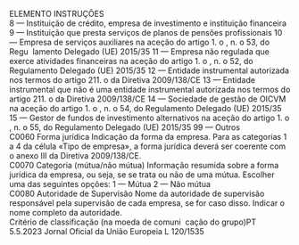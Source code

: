  
ELEMENTO  INSTRUÇÕES  
8 — Instituição de crédito, empresa de investimento e instituição financeira 
9 — Instituição que presta serviços de planos de pensões profissionais 
10 — Empresa de serviços auxiliares na aceção do artigo 1.  o , n.  o 53, do Regu ­
lamento Delegado (UE) 2015/35 
11 — Empresa não regulada que exerce atividades financeiras na aceção do 
artigo 1.  o , n.  o 52, do Regulamento Delegado (UE) 2015/35 
12 — Entidade instrumental autorizada nos termos do artigo 211.  o da Diretiva 
2009/138/CE 
13 — Entidade instrumental que não é uma entidade instrumental autorizada nos 
termos do artigo 211.  o da Diretiva 2009/138/CE 
14 — Sociedade de gestão de OICVM na aceção do artigo 1.  o , n.  o 54, do 
Regulamento Delegado (UE) 2015/35 
15 — Gestor de fundos de investimento alternativos na aceção do artigo 1.  o , 
n.  o 55, do Regulamento Delegado (UE) 2015/35 
99 — Outros  
C0060  Forma jurídica  Indicação da forma da empresa. 
Para as categorias 1 a 4 da célula «Tipo de empresa», a forma jurídica deverá ser 
coerente com o anexo III da Diretiva 2009/138/CE.  
C0070  Categoria (mútua/não 
mútua)  Informação resumida sobre a forma jurídica da empresa, ou seja, se se trata ou 
não de uma mútua. 
Escolher uma das seguintes opções: 
1 — Mútua 
2 — Não mútua  
C0080  Autoridade de Supervisão  Nome da autoridade de supervisão responsável pela supervisão de cada empresa, 
se for caso disso. 
Indicar o nome completo da autoridade.  
Critério de classificação 
(na moeda de comuni ­
cação do grupo)PT  5.5.2023 Jornal Oficial da União Europeia L 120/1535